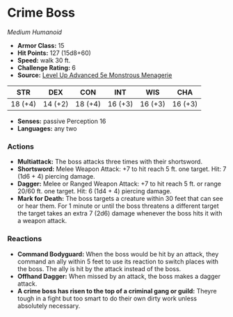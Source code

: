 # Crime Boss

*Medium* *Humanoid*

- **Armor Class:** 15
- **Hit Points:** 127 (15d8+60)
- **Speed:** walk 30 ft.
- **Challenge Rating:** 6
- **Source:** [Level Up Advanced 5e Monstrous Menagerie](https://www.levelup5e.com)

| STR | DEX | CON | INT | WIS | CHA |
| --- | --- | --- | --- | --- | --- |
| 18 (+4) | 14 (+2) | 18 (+4) | 16 (+3) | 16 (+3) | 16 (+3) |

- **Senses:** passive Perception 16
- **Languages:** any two
### Actions
- **Multiattack:** The boss attacks three times with their shortsword.
- **Shortsword:** Melee Weapon Attack: +7 to hit  reach 5 ft.  one target. Hit: 7 (1d6 + 4) piercing damage.
- **Dagger:** Melee or Ranged Weapon Attack: +7 to hit  reach 5 ft. or range 20/60 ft.  one target. Hit: 6 (1d4 + 4) piercing damage.
- **Mark for Death:** The boss targets a creature within 30 feet that can see or hear them. For 1 minute or until the boss threatens a different target  the target takes an extra 7 (2d6) damage whenever the boss hits it with a weapon attack.
### Reactions
- **Command Bodyguard:** When the boss would be hit by an attack, they command an ally within 5 feet to use its reaction to switch places with the boss. The ally is hit by the attack instead of the boss.
- **Offhand Dagger:** When missed by an attack, the boss makes a dagger attack.
- **A crime boss has risen to the top of a criminal gang or guild:** Theyre tough in a fight but too smart to do their own dirty work unless absolutely necessary.
